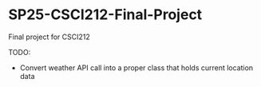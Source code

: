 # SP25-CSCI212-Final-Project
Final project for CSCI212

TODO:
- Convert weather API call into a proper class that holds current location data